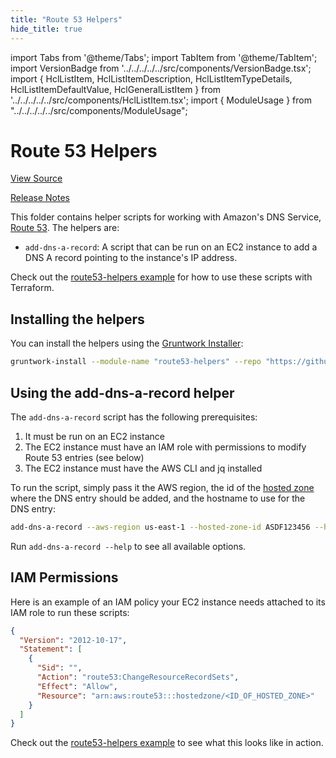 ```yaml
---
title: "Route 53 Helpers"
hide_title: true
---
```


import Tabs from '@theme/Tabs';
import TabItem from '@theme/TabItem';
import VersionBadge from '../../../../../src/components/VersionBadge.tsx';
import { HclListItem, HclListItemDescription, HclListItemTypeDetails, HclListItemDefaultValue, HclGeneralListItem } from '../../../../../src/components/HclListItem.tsx';
import { ModuleUsage } from "../../../../../src/components/ModuleUsage";

<VersionBadge repoTitle="Module Server" version="0.16.2" lastModifiedVersion="0.13.4"/>

# Route 53 Helpers

<a href="https://github.com/gruntwork-io/terraform-aws-server/tree/v0.16.2/modules/route53-helpers" className="link-button" title="View the source code for this module in GitHub.">View Source</a>

<a href="https://github.com/gruntwork-io/terraform-aws-server/releases/tag/v0.13.4" className="link-button" title="Release notes for only versions which impacted this module.">Release Notes</a>

This folder contains helper scripts for working with Amazon's DNS Service, [Route 53](https://aws.amazon.com/route53/).
The helpers are:

*   `add-dns-a-record`: A script that can be run on an EC2 instance to add a DNS A record pointing to the instance's IP
    address.

Check out the [route53-helpers example](https://github.com/gruntwork-io/terraform-aws-server/tree/v0.16.2/examples/route53-helpers) for how to use these scripts with Terraform.

## Installing the helpers

You can install the helpers using the [Gruntwork Installer](https://github.com/gruntwork-io/gruntwork-installer):

```bash
gruntwork-install --module-name "route53-helpers" --repo "https://github.com/gruntwork-io/terraform-aws-server" --tag "0.0.3"
```

## Using the add-dns-a-record helper

The `add-dns-a-record` script has the following prerequisites:

1.  It must be run on an EC2 instance
2.  The EC2 instance must have an IAM role with permissions to modify Route 53 entries (see below)
3.  The EC2 instance must have the AWS CLI and jq installed

To run the script, simply pass it the AWS region, the id of the [hosted
zone](http://docs.aws.amazon.com/Route53/latest/DeveloperGuide/AboutHostedZones.html) where the DNS entry should be
added, and the hostname to use for the DNS entry:

```bash
add-dns-a-record --aws-region us-east-1 --hosted-zone-id ASDF123456 --hostname foo.my-company.com
```

Run `add-dns-a-record --help` to see all available options.

## IAM Permissions

Here is an example of an IAM policy your EC2 instance needs attached to its IAM role to run these scripts:

```json
{
  "Version": "2012-10-17",
  "Statement": [
    {
      "Sid": "",
      "Action": "route53:ChangeResourceRecordSets",
      "Effect": "Allow",
      "Resource": "arn:aws:route53:::hostedzone/<ID_OF_HOSTED_ZONE>"
    }
  ]
}
```

Check out the [route53-helpers example](https://github.com/gruntwork-io/terraform-aws-server/tree/v0.16.2/examples/route53-helpers) to see what this looks like in action.

<!-- ##DOCS-SOURCER-START
{
  "originalSources": [
    "https://github.com/gruntwork-io/terraform-aws-server/tree/v0.16.2/modules/route53-helpers/readme.md",
    "https://github.com/gruntwork-io/terraform-aws-server/tree/v0.16.2/modules/route53-helpers/variables.tf",
    "https://github.com/gruntwork-io/terraform-aws-server/tree/v0.16.2/modules/route53-helpers/outputs.tf"
  ],
  "sourcePlugin": "module-catalog-api",
  "hash": "f43f07ade3099e136d9bf599d40fc74f"
}
##DOCS-SOURCER-END -->
